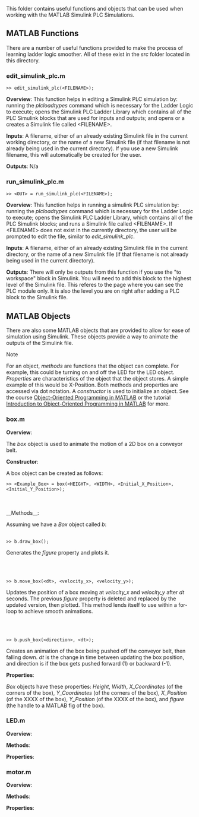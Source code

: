This folder contains useful functions and objects that can be used when working with the MATLAB Simulink PLC Simulations.

## MATLAB Functions

There are a number of useful functions provided to make the process of 
learning ladder logic smoother. All of these exist in the _src_ folder located in this directory.

### edit_simulink_plc.m
```
>> edit_simulink_plc(<FILENAME>);
```
 __Overview__: This function helps in editing a Simulink PLC simulation by: 
running the _plcloadtypes_ command which is necessary for the Ladder Logic to execute; opens the Simulink PLC Ladder Library which contains all 
of the PLC Simulink blocks that are used for inputs and outputs; and opens or a creates a Simulink file called \<FILENAME>\.

__Inputs__: A filename, either of an already existing Simulink file in the current working directory, or the name of a new Simulink file (if 
that filename is not already being used in the current directory). If you use a new Simulink filename, this will automatically be created for 
the user.

__Outputs__: N/a

### run_simulink_plc.m
```
>> <OUT> = run_simulink_plc(<FILENAME>);
```

 __Overview__: This function helps in running a simulink PLC simulation by: running 
the _plcloadtypes_ command which is necessary for the Ladder Logic to execute; opens 
the Simulink PLC Ladder Library, which contains all of the PLC Simulink blocks; and 
runs a Simulink file called \<FILENAME\>. If \<FILENAME\> does not exist in the 
currently directory, the user will be prompted to edit the file, similar to *edit_simulink_plc*.

__Inputs__: A filename, either of an already existing Simulink file in the current 
directory, or the name of a new Simulink file (if that filename is not already being 
used in the current directory).

__Outputs__: There will only be outputs from this function if you use the "to workspace" block in Simulink. You will need to add this block to 
the highest level of the Simulink file. This referes to the page where you can see the PLC module only. It is also the level you are on right 
after adding a PLC block to the Simulink file.

## MATLAB Objects 

There are also some MATLAB objects that are provided to allow for ease of simulation 
using Simulink. These objects provide a way to animate the outputs of the Simulink 
file.

>[!NOTE]
>For an object, _methods_ are functions that the object can complete. For example, this could be turning on and off the LED for the LED object. 
> _Properties_ are characteristics of the object that the object stores. A simple example of this would be X-Position. Both methods and 
> properties are accessed via dot notation. A _constructor_ is used to initialize an object. See the course [Object-Oriented Programming in 
> MATLAB](https://www.mathworks.com/products/matlab/object-oriented-programming.html) or the tutorial [Introduction to Object-Oriented 
> Programming in MATLAB](https://www.mathworks.com/company/technical-articles/introduction-to-object-oriented-programming-in-matlab.html) for 
> more.

### box.m
 __Overview__:

The _box_ object is used to animate the motion of a 2D box on a conveyor belt. 

__Constructor__:

A box object can be created as follows: 

```
>> <Example_Box> = box(<HEIGHT>, <WIDTH>, <Initial_X_Position>, <Initial_Y_Position>);
```
<br />
<br />
 __Methods__:

Assuming we have a _Box_ object called _b_:
<br />
<br />

```
>> b.draw_box(); 
```
Generates the _figure_ property and plots it.

<br />
<br />

```
>> b.move_box(<dt>, <velocity_x>, <velocity_y>);
```
Updates the position of a box moving at *velocity_x* and *velocity_y* after *dt* seconds. The previous *figure* property is deleted and 
replaced by the updated version, then plotted. This method lends itself to use within a for-loop to achieve smooth animations.

<br />
<br />

```
>> b.push_box(<direction>, <dt>);
```
Creates an animation of the box being pushed off the conveyor belt, then falling down. _dt_ is the change in time between updating the box position, and direction 
 is if the box gets pushed forward (1) or backward (-1).

__Properties__:

_Box_ objects have these properties: *Height*, *Width*, *X_Coordinates* (of the corners of the box), *Y_Coordinates* (of the corners of the box), *X_Position* (of 
the XXXX of the box), *Y_Position* (of the XXXX of the box), and *figure* (the handle to a MATLAB fig of the box).

### LED.m
 __Overview__:

 __Methods__:

 __Properties__:

### motor.m
 __Overview__:

 __Methods__:

 __Properties__:

